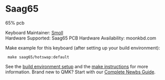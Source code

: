 Saag65
===

65% pcb

Keyboard Maintainer: [Smoll](https://github.com/smollchungus)  
Hardware Supported: Saag65 PCB 
Hardware Availability: moonkbd.com

Make example for this keyboard (after setting up your build environment):
     
     make saag65/hotswap:default
   
See the [build environment setup](https://docs.qmk.fm/#/getting_started_build_tools) and the [make instructions](https://docs.qmk.fm/#/getting_started_make_guide) for more information. Brand new to QMK? Start with our [Complete Newbs Guide](https://docs.qmk.fm/#/newbs).



    